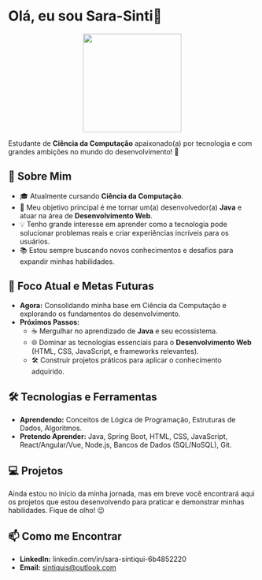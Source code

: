 # Olá, eu sou Sara-Sinti👋
<p align="center">
  <img src="https://media.giphy.com/media/v1.Y2lkPTc5MGI3NjExbGs2Z2ZqYmZyN3p2dzlmejZpampoY2ZtYjB5bmd6ZnJkbzZzYjhyMyZlcD12MV9pbnRlcm5hbF9naWZfYnlfaWQmY3Q9Zw/bGgsc5Tm3rTd9XU5DG/giphy.gif" width="200"/>
</p>

Estudante de **Ciência da Computação** apaixonado(a) por tecnologia e com grandes ambições no mundo do desenvolvimento! 🚀

## 🌱 Sobre Mim

* 🎓 Atualmente cursando **Ciência da Computação**.
* 🎯 Meu objetivo principal é me tornar um(a) desenvolvedor(a) **Java** e atuar na área de **Desenvolvimento Web**.
* 💡 Tenho grande interesse em aprender como a tecnologia pode solucionar problemas reais e criar experiências incríveis para os usuários.
* 📚 Estou sempre buscando novos conhecimentos e desafios para expandir minhas habilidades.

## 🚀 Foco Atual e Metas Futuras

* **Agora:** Consolidando minha base em Ciência da Computação e explorando os fundamentos do desenvolvimento.
* **Próximos Passos:**
    * ☕ Mergulhar no aprendizado de **Java** e seu ecossistema.
    * 🌐 Dominar as tecnologias essenciais para o **Desenvolvimento Web** (HTML, CSS, JavaScript, e frameworks relevantes).
    * 🛠️ Construir projetos práticos para aplicar o conhecimento adquirido.
 
## 🛠️ Tecnologias e Ferramentas

* **Aprendendo:** Conceitos de Lógica de Programação, Estruturas de Dados, Algoritmos.
* **Pretendo Aprender:** Java, Spring Boot, HTML, CSS, JavaScript, React/Angular/Vue, Node.js, Bancos de Dados (SQL/NoSQL), Git.

## 💻 Projetos

Ainda estou no início da minha jornada, mas em breve você encontrará aqui os projetos que estou desenvolvendo para praticar e demonstrar minhas habilidades. Fique de olho! 😉

## 📫 Como me Encontrar

* **LinkedIn:** linkedin.com/in/sara-síntiqui-6b4852220
* **Email:** sintiquis@outlook.com




